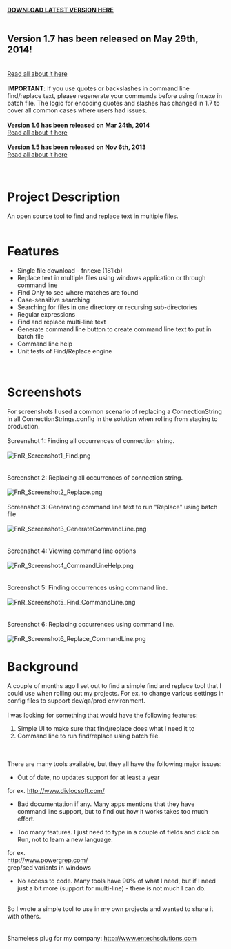 <b><a href="https://github.com/zzzprojects/findandreplace/releases/download/v1.7/fnr.exe">DOWNLOAD LATEST VERSION HERE</a></b>
<br /><br />

<p>
<h2><strong>Version 1.7 has been released on May 29th, 2014!</strong></h2><br />
<a href="https://findandreplace.codeplex.com/releases/view/122813">Read all about it here</a>
<br /><br /><strong>IMPORTANT</strong>: If you use quotes or backslashes in command line find/replace text, please regenerate your commands before using fnr.exe in batch file. The logic for encoding quotes and slashes has changed in 1.7 to cover all common cases where users had issues.<br /><br /><strong>Version 1.6 has been released on Mar 24th, 2014</strong><br /><a href="https://findandreplace.codeplex.com/releases/view/119228">Read all about it here</a>
<br /><br /><strong>Version 1.5 has been released on Nov 6th, 2013</strong><br /><a href="https://findandreplace.codeplex.com/releases/view/113464">Read all about it here</a><br /><br /><br />
</p>

<h1>Project Description</h1>
<p>An open source tool to find and replace text in multiple files.<br /><br /></p>
<h1>Features</h1>
<ul>
<li>Single file download - fnr.exe (181kb)</li>
<li>Replace text in multiple files using windows application or through command line</li>
<li>Find Only to see where matches are found</li>
<li>Case-sensitive searching</li>
<li>Searching for files in one directory or recursing sub-directories</li>
<li>Regular expressions</li>
<li>Find and replace multi-line text</li>
<li>Generate command line button to create command line text to put in batch file</li>
<li>Command line help</li>
<li>Unit tests of Find/Replace engine</li>
</ul>
<p>&nbsp;</p>
<h1>Screenshots</h1>
<p>For screenshots I used a common scenario of replacing a ConnectionString in all ConnectionStrings.config in the solution when rolling from staging to production.<br /><br />Screenshot 1: Finding all occurrences of connection string.<br /><br /><img title="FnR_Screenshot1_Find.png" src="http://download-codeplex.sec.s-msft.com/Download?ProjectName=findandreplace&amp;DownloadId=699486" alt="FnR_Screenshot1_Find.png" /><br /><br /><br />Screenshot 2: Replacing all occurrences of connection string.<br /><br /><img title="FnR_Screenshot2_Replace.png" src="http://download-codeplex.sec.s-msft.com/Download?ProjectName=findandreplace&amp;DownloadId=699487" alt="FnR_Screenshot2_Replace.png" /><br /><br />Screenshot 3: Generating command line text to run "Replace" using batch file<br /><br /><img title="FnR_Screenshot3_GenerateCommandLine.png" src="http://download-codeplex.sec.s-msft.com/Download?ProjectName=findandreplace&amp;DownloadId=699492" alt="FnR_Screenshot3_GenerateCommandLine.png" /><br /><br /><br />Screenshot 4: Viewing command line options<br /><br /><img title="FnR_Screenshot4_CommandLineHelp.png" src="http://download-codeplex.sec.s-msft.com/Download?ProjectName=findandreplace&amp;DownloadId=699491" alt="FnR_Screenshot4_CommandLineHelp.png" /><br /><br /><br />Screenshot 5: Finding occurrences using command line. <br /><br /><img title="FnR_Screenshot5_Find_CommandLine.png" src="http://download-codeplex.sec.s-msft.com/Download?ProjectName=findandreplace&amp;DownloadId=699493" alt="FnR_Screenshot5_Find_CommandLine.png" /><br /><br /><br />Screenshot 6: Replacing occurrences using command line.<br /><br /><img title="FnR_Screenshot6_Replace_CommandLine.png" src="http://download-codeplex.sec.s-msft.com/Download?ProjectName=findandreplace&amp;DownloadId=699494" alt="FnR_Screenshot6_Replace_CommandLine.png" /></p>
<h1>Background</h1>
<p>A couple of months ago I set out to find a simple find and replace tool that I could use when rolling out my projects. For ex. to change various settings in config files to support dev/qa/prod environment.<br /><br />I was looking for something that would have the following features:</p>
<ol>
<li>Simple UI to make sure that find/replace does what I need it to</li>
<li>Command line to run find/replace using batch file.</li>
</ol>
<p><br /><br />There are many tools available, but they all have the following major issues:</p>
<ul>
<li>Out of date, no updates support for at least a year</li>
</ul>
<p>for ex. <a href="http://www.divlocsoft.com/">http://www.divlocsoft.com/</a></p>
<ul>
<li>Bad documentation if any. Many apps mentions that they have command line support, but to find out how it works takes too much effort.</li>
</ul>
<ul>
<li>Too many features. I just need to type in a couple of fields and click on Run, not to learn a new language.</li>
</ul>
<p>for ex.<br /><a href="http://www.powergrep.com/">http://www.powergrep.com/</a><br />grep/sed variants in windows</p>
<ul>
<li>No access to code. Many tools have 90% of what I need, but if I need just a bit more (support for multi-line) - there is not much I can do.</li>
</ul>
<p><br />So I wrote a simple tool to use in my own projects and wanted to share it with others.<br /><br /><br />Shameless plug for my company: <a href="http://www.entechsolutions.com">http://www.entechsolutions.com</a></p>
